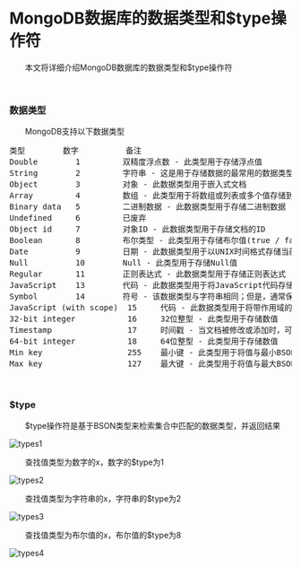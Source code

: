 # MongoDB数据库的数据类型和$type操作符

　　本文将详细介绍MongoDB数据库的数据类型和$type操作符

&nbsp;

### 数据类型

　　MongoDB支持以下数据类型

<div class="cnblogs_code">
<pre>类型        数字          备注
Double        1         双精度浮点数 - 此类型用于存储浮点值
String        2         字符串 - 这是用于存储数据的最常用的数据类型。MongoDB中的字符串必须为UTF-8
Object        3         对象 - 此数据类型用于嵌入式文档
Array         4         数组 - 此类型用于将数组或列表或多个值存储到一个键中
Binary data   5         二进制数据 - 此数据类型用于存储二进制数据
Undefined     6         已废弃
Object id     7         对象ID - 此数据类型用于存储文档的ID
Boolean       8         布尔类型 - 此类型用于存储布尔值(true / false)值
Date          9         日期 - 此数据类型用于以UNIX时间格式存储当前日期或时间。可以通过创建日期对象并将日，月，年的日期进行指定自己需要的日期时间
Null          10        Null - 此类型用于存储Null值
Regular       11        正则表达式 - 此数据类型用于存储正则表达式
JavaScript    13        代码 - 此数据类型用于将JavaScript代码存储到文档中
Symbol        14        符号 - 该数据类型与字符串相同；但是，通常保留用于使用特定符号类型的语言
JavaScript (with scope)  15     代码 - 此数据类型用于将带作用域的JavaScript代码存储到文档中
32-bit integer           16     32位整型 - 此类型用于存储数值
Timestamp                17     时间戳 - 当文档被修改或添加时，可以方便地进行录制
64-bit integer           18     64位整型 - 此类型用于存储数值
Min key                  255    最小键 - 此类型用于将值与最小BSON元素进行比较    
Max key                  127    最大键 - 此类型用于将值与最大BSON元素进行比较</pre>
</div>

&nbsp;

### $type

　　$type操作符是基于BSON类型来检索集合中匹配的数据类型，并返回结果


![types1](https://pic.xiaohuochai.site/blog/mongo_types1.png)


　　查找值类型为数字的x，数字的$type为1


![types2](https://pic.xiaohuochai.site/blog/mongo_types2.png)


　　查找值类型为字符串的x，字符串的$type为2


![types3](https://pic.xiaohuochai.site/blog/mongo_types3.png)


　　查找值类型为布尔值的x，布尔值的$type为8


![types4](https://pic.xiaohuochai.site/blog/mongo_types4.png)


